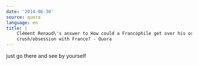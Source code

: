 ```yaml
---
date: '2014-06-30'
source: quora
language: en
title: |
    Clément Renaud\'s answer to How could a Francophile get over his or her
    crush/obsession with France? - Quora
---
```


just go there and see by yourself
